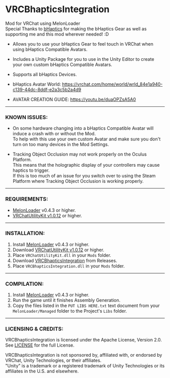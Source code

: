# VRCBhapticsIntegration
Mod for VRChat using MelonLoader  
Special Thanks to [bHaptics](https://www.bhaptics.com) for making the bHaptics Gear as well as supporting me and this mod wherever needed! :D

- Allows you to use your bHaptics Gear to feel touch in VRChat when using bHaptics Compatible Avatars.
- Includes a Unity Package for you to use in the Unity Editor to create your own custom bHaptics Compatible Avatars.
- Supports all bHaptics Devices.

- bHaptics Avatar World: https://vrchat.com/home/world/wrld_84e1a940-c139-44dc-8ddf-e2a3c5b2a4d9

- AVATAR CREATION GUIDE: https://youtu.be/duaOPZsA5A0

---

### KNOWN ISSUES:

- On some hardware changing into a bHaptics Compatible Avatar will induce a crash with or without the Mod.  
To help with this use your own custom Avatar and make sure you don't turn on too many devices in the Mod Settings.

- Tracking Object Occlusion may not work properly on the Oculus Platform.  
This means that the holographic display of your controllers may cause haptics to trigger.  
If this is too much of an issue for you switch over to using the Steam Platform where Tracking Object Occlusion is working properly.

---

### REQUIREMENTS:

- [MelonLoader](https://github.com/LavaGang/MelonLoader/releases/latest) v0.4.3 or higher.
- [VRChatUtilityKit v1.0.12](https://github.com/loukylor/VRC-Mods/releases/tag/VRCUK-1.1.2) or higher.

---

### INSTALLATION:

1) Install [MelonLoader](https://github.com/LavaGang/MelonLoader/releases/latest) v0.4.3 or higher.
2) Download [VRChatUtilityKit v1.0.12](https://github.com/loukylor/VRC-Mods/releases/tag/VRCUK-1.1.2) or higher.
3) Place ``VRChatUtilityKit.dll`` in your ``Mods`` folder.
4) Download [VRCBhapticsIntegration](https://github.com/HerpDerpinstine/VRCBhapticsIntegration/releases/latest) from Releases.
5) Place ``VRCBhapticsIntegration.dll`` in your ``Mods`` folder.

---

### COMPILATION:

1) Install [MelonLoader](https://github.com/LavaGang/MelonLoader/releases/latest) v0.4.3 or higher.
2) Run the game until it finishes Assembly Generation.
3) Copy the files listed in the ``PUT LIBS HERE.txt`` text document from your ``MelonLoader/Managed`` folder to the Project's ``Libs`` folder.

---

### LICENSING & CREDITS:

VRCBhapticsIntegration is licensed under the Apache License, Version 2.0. See [LICENSE](https://github.com/HerpDerpinstine/VRCBhapticsIntegration/blob/master/LICENSE.md) for the full License.

VRCBhapticsIntegration is not sponsored by, affiliated with, or endorsed by VRChat, Unity Technologies, or their affiliates.  
"Unity" is a trademark or a registered trademark of Unity Technologies or its affiliates in the U.S. and elsewhere.
